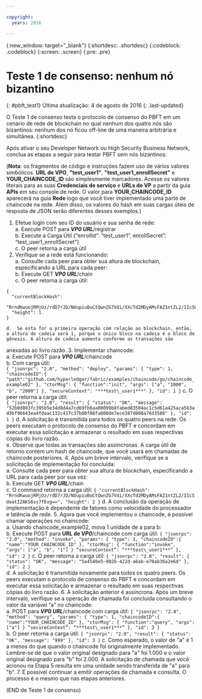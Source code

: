```yaml
---

copyright:
  years: 2016

---
```


{:new_window: target="_blank"}
{:shortdesc: .shortdesc}
{:codeblock: .codeblock}
{:screen: .screen}
{:pre: .pre}


# Teste 1 de consenso: nenhum nó bizantino
{: #pbft_test1}
Última atualização: 4 de agosto de 2016
{: .last-updated}

O Teste 1 de consenso testa o protocolo de consenso do PBFT em um cenário de rede de blockchain no qual nenhum dos quatro nós são bizantinos: nenhum dos nó ficou off-line de uma maneira arbitrária e
simultânea.
{:shortdesc}

Após ativar o seu Developer Network ou High Security Business Network, conclua as etapas a seguir para testar PBFT sem nós bizantinos:

(**Nota**: os fragmentos de código e instruções fazem uso de vários valores simbólicos.  **URL de VPO**, **"test_user1"**,
**"test_user1_enrollSecret"** e **YOUR_CHAINCODE_ID** são simplesmente marcadores.  Acesse os valores literais para as suas **Credenciais de serviço**
e **URLs de VP** a partir da guia **APIs** em seu console de rede.  O valor para **YOUR_CHAINCODE_ID** aparecerá na guia
**Rede** logo que você tiver implementado uma parte de chaincode na rede.  Além disso, os valores do hash em suas cargas úteis de resposta de JSON serão diferentes desses exemplos.)

1.	Efetue login com seu ID do usuário e sua senha de rede:  
    a. Execute POST para ***VP0 URL***/registrar  
    b.	Execute a Carga Útil {“enrollId”: “test_user1”, enrollSecret”: “test_user1_enrollSecret”}  
    c.	O peer retorna a carga útil
2.	Verifique se a rede está funcionando:  
    a.	Consulte cada peer para obter sua altura de blockchain, especificando a URL para cada peer:  
    b.  Execute GET ***VP0 URL***/chain  
    c.  O peer retorna a carga útil:
   ```
   {
     "currentBlockHash":
     "RrndKwuojRMjOz/rdD7rJD/NUupiuBuCtQwnZG7Vdi/XXcTd2MDyAMsFAZ1ntZL2/IIcSUeatIZAKS6ss7fEvg==",
     "height": 1
   }
   ```
    d.	Se esta for a primeira operação com relação ao blockchain, então, a altura de cadeia será 1, porque o único bloco na cadeia é o bloco de gênesis. A altura de cadeia aumenta conforme as transações são
anexadas ao livro razão.
3.	Implementar chaincode:  
    a.	Execute POST para ***VP0 URL***/chaincode  
    b.  Com carga útil:  
       ```
       {
       "jsonrpc": "2.0",
       "method": "deploy",
       "params": {
       "type": 1,
     "chaincodeID":{
       "path":"github.com/hyperledger/fabric/examples/chaincode/go/chaincode_example02"
       },
        "ctorMsg": {
       "function":"init",
       "args": ["a", "1000", "b", "2000"]
       },
       "secureContext": "***test\_user1***"
       },
       "id": 1
       }
       ```
     c.  O peer retorna a carga útil:  
       ```
       {
       "jsonrpc": "2.0",
        "result": {
       "status": "OK",
       "message":
       "52b0d803fc395b5e34d8d4a7cd69fb6aa00099b8fabed83504ac1c5d61a425aca5b3ad3bf96643ea4fdaac132c417c37b00f88fa800de7ece387d008a76d3586"
       },
       "id": 1
       }
       ```
    d. A solicitação é transmitida para todos os quatro peers na rede. Os peers executam o protocolo de consenso do PBFT e concordam em executar essa solicitação e armazenar o resultado em suas
respectivas cópias do livro razão.  
    e.	Observe que todas as transações são assíncronas. A carga útil de retorno contém um hash de chaincode, que você usará em chamadas de chaincode posteriores.
4.  Após um breve intervalo, verifique se a solicitação de implementação foi concluída:  
    a.  Consulte cada peer para obter sua altura de blockchain, especificando a URL para cada peer por sua vez:  
    b.  Execute GET ***VP0 URL***/chain  
    c.  O command retorna a carga útil:
      ```
      {
      "currentBlockHash":
      "RrndKwuojRMjOz/rdD7rJD/NUupiuBuCtQwnZG7Vdi/XXcTd2MDyAMsFAZ1ntZL2/IIcSUeatIZAKS6ss7fEvg==",
      "height": 2
      }
      ```
    d.  A conclusão da operação de implementação é dependente de fatores como velocidade do processador e latência de rede.
5.  Agora que você implementou o chaincode, é possível chamar operações no chaincode:  
    a.  Usando chaincode_example02, mova 1 unidade de a para b:  
    b.  Execute POST para **URL de *VP0***/chaincode com carga útil:
      ```
      {
      "jsonrpc": "2.0",
      "method": "invoke",
      "params": {
      "type": 1,
      "chaincodeID":{
      "name":"YOUR_CHAINCODE_ID"
      },
      "ctorMsg": {
      "function":"invoke",
      "args": ["a", "b", "1"]
      }
      “secureContext”: “***test\_user1***”
      },
      "id": 2
      }
      ```
    c.  O peer retorna a carga útil:
      ```
      {
      "jsonrpc": "2.0",
      "result": {
      "status": "OK",
      "message": "5a4540e5-902b-422d-a6ab-e70ab36a2e6d"
      },
      "id": 2
      }
      ```  
    d.  A solicitação é transmitida novamente para todos os quatro peers. Os peers executam o protocolo de consenso do PBFT e concordam em executar essa solicitação e armazenar o resultado em suas respectivas cópias do livro razão.
6.  A solicitação anterior é assíncrona. Após um breve intervalo, verifique se a operação de chamada foi concluída consultando o valor da variável “a” no chaincode:  
    a.  POST para ***VP0 URL***/chaincode com carga útil:
      ```
      {
      "jsonrpc": "2.0",
      "method": "query",
      "params": {
      "type": 1,
      "chaincodeID":{
      "name":"YOUR_CHAINCODE_ID"
      },
      "ctorMsg": {
      "function":"query",
      "args": ["a"]
      }
      “secureContext”: “***test\_user1***”
      },
      "id": 3
      }
      ```   
    b.  O peer retorna a carga útil:
      ```
      {
      "jsonrpc": "2.0",
      "result": {
      "status": "OK",
      "message": "999"
      },
      "id": 3
      }
      ```
    c.  Como esperado, o valor de "a" é 1 a menos do que quando o chaincode foi originalmente implementado.  Lembre-se de que o valor original designado para "a" foi 1.000 e o valor original designado para "b"
foi 2.000.  A solicitação de chamada que você acionou na Etapa 5 resulta em uma unidade sendo transferida de "a" para "b".
7.  É possível continuar a emitir operações de chamada e consulta. O processo é o mesmo que nas etapas anteriores.

  (END de Teste 1 de consenso)
